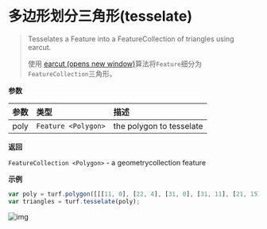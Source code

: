 # 多边形划分三角形(tesselate)

> Tesselates a Feature into a FeatureCollection of triangles using earcut.
> 
> 使用 [earcut (opens new window)](https://www.npmjs.com/package/earcut)算法将`Feature`细分为`FeatureCollection`三角形。

**参数**

| 参数 | 类型                | 描述                     |
| :--- | :------------------ | :----------------------- |
| poly | `Feature <Polygon>` | the polygon to tesselate |

**返回**

`FeatureCollection <Polygon>` - a geometrycollection feature

**示例**

```js
var poly = turf.polygon([[[11, 0], [22, 4], [31, 0], [31, 11], [21, 15], [11, 11], [11, 0]]]);
var triangles = turf.tesselate(poly);
```

![img](https://pzy-images.oss-cn-hangzhou.aliyuncs.com/img/tesselate.bdcde9ba.webp)